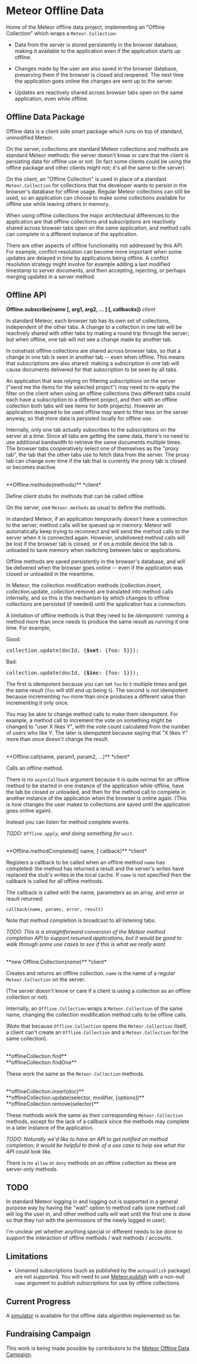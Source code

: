 # Meteor Offline Data #

Home of the Meteor offline data project, implementing an "Offline
Collection" which wraps a `Meteor.Collection`:

* Data from the server is stored persistently in the browser database,
making it available to the application even if the application starts
up offline.

* Changes made by the user are also saved in the browser database,
preserving them if the browser is closed and reopened. The next time
the application goes online the changes are sent up to the server.

* Updates are reactively shared across browser tabs open on the same
application, even while offline.


## Offline Data Package

Offline data is a client side smart package which runs on top of
standard, unmodified Meteor.

On the server, collections are standard Meteor collections and methods
are standard Meteor methods: the server doesn't know or care that the
client is persisting data for offline use or not.  (In fact some
clients could be using the offline package and other clients might
not; it's all the same to the server).

On the client, an "Offline Collection" is used in place of a standard
`Meteor.Collection` for collections that the developer wants to
persist in the browser's database for offline usage.  Regular Meteor
collections can still be used, so an application can choose to make
some collections available for offline use while leaving others in
memory.

When using offline collections the major architectural differences to
the application are that offline collections and subscriptions are
reactively shared across browser tabs open on the same application,
and method calls can complete in a different instance of the
application.

There are other aspects of offline functionality not addressed by this
API.  For example, conflict resolution can become more important when
some updates are delayed in time by applications being offline.  A
conflict resolution strategy might involve for example adding a last
modified timestamp to server documents, and then accepting, rejecting,
or perhaps merging updates in a server method.


## Offline API

**Offline.subscribe(name [, arg1, arg2, ... ] [, callbacks])**
*client*

In standard Meteor, each browser tab has its own set of collections,
independent of the other tabs.  A change to a collection in one tab
will be reactively shared with other tabs by making a round trip
through the server; but when offline, one tab will not see a change
made by another tab.

In constrast offline collections are shared across browser tabs, so
that a change in one tab is seen in another tab -- even when offline.
This means that subscriptions are also shared: making a subscription
in one tab will cause documents delivered for that subscription to be
seen by all tabs.

An application that was relying on filtering subscriptions on the
server ("send me the items for the selected project") may need to
re-apply the filter on the client when using an offline collections
(two different tabs could each have a subscription to a different
project, and then with an offline collection both tabs will see items
for both projects).  However an application designed to be used
offline may want to filter less on the server anyway, so that more
data is persisted locally for offline use.

Internally, only one tab actually subscribes to the subscriptions on
the server at a time.  Since all tabs are getting the same data,
there's no need to use additional bandwidth to retrieve the same
documents multiple times.  The browser tabs cooperatively select one
of themselves as the "proxy tab", the tab that the other tabs use to
fetch data from the server.  The proxy tab can change over time if the
tab that is currently the proxy tab is closed or becomes inactive.


<br>
**Offline.methods(methods)**  *client*

Define client stubs for methods that can be called offline.

On the server, use `Meteor.methods` as usual to define the methods.

In standard Meteor, if an application temporarily doesn't have a
connection to the server, method calls will be queued up in memory.
Meteor will automatically keep trying to reconnect and will send the
method calls to the server when it is connected again.  However,
undelivered method calls will be lost if the browser tab is closed, or
if on a mobile device the tab is unloaded to save memory when
switching between tabs or applications.

Offline methods are saved persistently in the browser's database, and
will be delivered when the browser goes online -- even if the
application was closed or unloaded in the meantime.

In Meteor, the collection modification methods
(<em>collection</em>.insert, <em>collection</em>.update,
<em>collection</em>.remove) are translated into method calls
internally, and so this is the mechanism by which changes to offline
collections are persisted (if needed) until the application has a
connection.

A limitation of offline methods is that they need to be *idempotent*:
running a method more than once needs to produce the same result as
running it one time.  For example,

Good:
<pre>collection.update(docId, {<b>$set</b>: {foo: 5}});</pre>

Bad:
<pre>collection.update(docId, {<b>$inc</b>: {foo: 1}});</pre>

The first is idempotent because you can set `foo` to `5` multiple
times and get the same result (`foo` will still end up being `5`).
The second is not idempotent because incrementing `foo` more than once
produces a different value than incrementing it only once.

You may be able to change method calls to make them idempotent.  For
example, a method call to increment the vote on something might be
changed to "user X likes Y", with the vote count calculated from the
number of users who like Y.  The later is idempotent because saying
that "X likes Y" more than once doesn't change the result.


<br>
**Offline.call(name, param1, param2, ...)**  *client*

Calls an offline method.

There is no `asyncCallback` argument because it is quite normal for an
offline method to be started in one instance of the application while
offline, have the tab be closed or unloaded, and then for the method
call to complete in another instance of the application when the
browser is online again.  (This is how changes the user makes to
collections are saved until the application goes online again).

Instead you can listen for method complete events.

*TODO: `Offline.apply`, and doing something for `wait`.*


<br>
**Offline.methodCompleted([ name, ] callback)**  *client*

Registers a callback to be called when an offline method `name` has
completed: the method has returned a result and the server's writes
have replaced the stub's writes in the local cache.  If `name` is not
specified then the callback is called for all offline methods.

The callback is called with the name, parameters as an array, and
error or result returned:

    callback(name, params, error, result)

Note that method completion is broadcast to all listening tabs.

*TODO: This is a straightforward conversion of the Meteor method
completion API to support resumed applications, but it would be good
to walk through some use cases to see if this is what we really
want.*


<br>
**new Offline.Collection(<i>name</i>)**  *client*

Creates and returns an offline collection.  `name` is the name of a
regular `Meteor.Collection` on the server.

(The server doesn't know or care if a client is using a collection as
an offline collection or not).

Internally, an `Offline.Collection` wraps a `Meteor.Collection` of the
same name, changing the collection modification method calls to be
offline calls.

(Note that because `Offline.Collection` opens the `Meteor.Collection`
itself, a client can't create an `Offline.Collection` and a
`Meteor.Collection` for the same collection).

<br>
**offlineCollection.find**
<br>**offlineCollection.findOne**

These work the same as the `Meteor.Collection` methods.

<br>
**offlineCollection.insert(doc)**
<br>**offlineCollection.update(selector, modifier, [options])**
<br>**offlineCollection.remove(selector)**

These methods work the same as their corresponding `Meteor.Collection`
methods, except for the lack of a callback since the methods may
complete in a later instance of the application.

*TODO: Naturally we'd like to have an API to get notified on method
completion; it would be helpful to think of a use case to help see
what the API could look like.*

There is no `allow` or `deny` methods on an offline collection as
these are server-only methods.


## TODO ##

In standard Meteor logging in and logging out is supported in a
general purpose way by having the "wait" option to method calls (one
method call will log the user in, and other method calls will wait
until the first one is done so that they run with the permissions of
the newly logged in user).

I'm unclear yet whether anything special or different needs to be done
to support the interaction of offline methods / wait methods /
accounts.


## Limitations ##

* Unnamed subscriptions (such as published by the `autopublish`
package) are not supported.  You will need to use
[Meteor.publish](http://docs.meteor.com/#meteor_publish) with a
non-null `name` argument to publish subscriptions for use by offline
collections.


## Current Progress ##

A [simulator](https://github.com/awwx/meteor-offline-sim#readme) is
available for the offline data algorithm implemented so far.


## Fundraising Campaign ##

This work is being made possible by contributors to the
[Meteor Offline Data Campaign](http://offline-data.meteor.com/).
